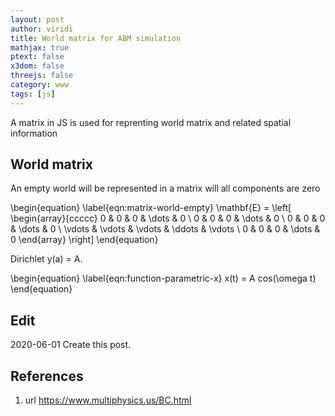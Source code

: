 ```yaml
---
layout: post
author: viridi
title: World matrix for ABM simulation
mathjax: true
ptext: false
x3dom: false
threejs: false
category: www
tags: [js]
---
```

A matrix in JS is used for reprenting world matrix and related spatial information

## World matrix
An empty world will be represented in a matrix will all components are zero

\begin{equation}
\label{eqn:matrix-world-empty}
\mathbf{E} = \left[
\begin{array}{ccccc}
0 & 0 & 0 & \dots  & 0 \\
0 & 0 & 0 & \dots  & 0 \\
0 & 0 & 0 & \dots & 0 \\
\vdots & \vdots & \vdots & \ddots & \vdots \\
0 & 0 & 0 & \dots & 0
\end{array}
\right]
\end{equation}


Dirichlet y(a) = A.


\begin{equation}
\label{eqn:function-parametric-x}
x(t) = A cos(\omega t)
\end{equation}

## Edit
2020-06-01 Create this post. <br />

## References
1. <a name="ref1"></a> url <https://www.multiphysics.us/BC.html>
